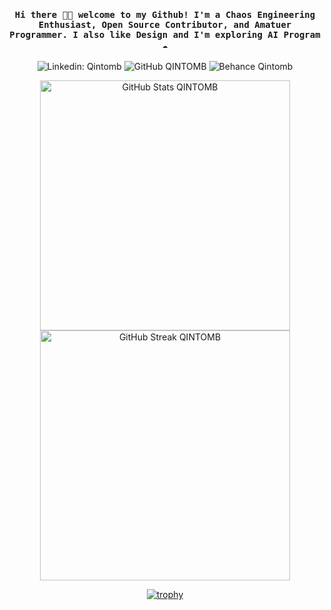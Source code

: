 <h4 align="center"><samp> Hi there 👋🏾  welcome to my Github! I'm a Chaos Engineering Enthusiast, Open Source Contributor, and Amatuer Programmer. I also like Design and I'm exploring AI Program ☁️ </samp></h4>

<p align="center" dir="auto">
  <a href="https://www.linkedin.com/in/qintomb/" style="text-decoration:none;" rel="nofollow">
    <img src="https://img.shields.io/badge/-Qintomb-blue?style=flat-square&logo=Linkedin&logoColor=white&link=https://www.linkedin.com/in/qintomb/" 
         alt="Linkedin: Qintomb" 
         style="max-width: 100%;">
  </a>
  <a href="https://github.com/qintmb" style="text-decoration:none;">
    <img src="https://img.shields.io/github/followers/qintmb?label=Qintomb&style=social" 
         alt="GitHub QINTOMB" 
         style="max-width: 100%;">
  </a>
  <a href="https://be.net/qintomb" style="text-decoration:none;" target="_blank">
    <img src="https://img.shields.io/badge/-Qintomb-1769ff?style=flat-square&logo=behance&logoColor=white" 
         alt="Behance Qintomb" 
         style="max-width: 100%;">
  </a>
</p>
<p align="center" dir="auto">
  <!-- GitHub Stats -->
  <a target="_blank" rel="noopener noreferrer nofollow" href="https://github.com/qintmb">
    <img src="https://github-readme-stats.vercel.app/api?username=qintmb&show_icons=true&theme=dark" 
         width="400" 
         alt="GitHub Stats QINTOMB">
  </a>

  <!-- GitHub Streak Stats -->
  <a target="_blank" rel="noopener noreferrer nofollow" href="https://github.com/qintmb">
    <img src="https://github-readme-streak-stats.herokuapp.com?user=qintmb&theme=dark&hide_border=true" 
         width="400" 
         alt="GitHub Streak QINTOMB">
  </a>
</p>
<p align="center">
  <a href="https://github.com/qintmb/github-profile-trophy">
    <img src="https://github-profile-trophy.vercel.app/?username=qintmb&theme=onedark&row=1&column=8" alt="trophy" />
  </a>
</p>
